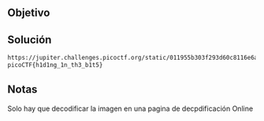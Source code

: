 ## Objetivo
## Solución
```bash
https://jupiter.challenges.picoctf.org/static/011955b303f293d60c8116e6a4c5c84f/buildings.png
picoCTF{h1d1ng_1n_th3_b1t5}
```
## Notas
Solo hay que decodificar la imagen en una pagina de decpdificación Online